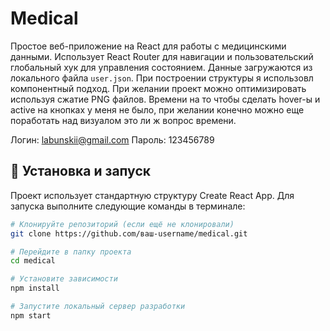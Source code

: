 # Medical

Простое веб-приложение на React для работы с медицинскими данными. Использует React Router для навигации и пользовательский глобальный хук для управления состоянием. Данные загружаются из локального файла `user.json`. При построении структуры я использовл компонентный подход. При желании проект можно оптимизировать используя сжатие PNG файлов. Времени на то чтобы сделать hover-ы и active на кнопках у меня не было, при желании конечно можно еще поработать над визуалом это ли ж вопрос времени.

Логин: labunskii@gmail.com
Пароль: 123456789

## 🚀 Установка и запуск

Проект использует стандартную структуру Create React App. Для запуска выполните следующие команды в терминале:

```bash
# Клонируйте репозиторий (если ещё не клонировали)
git clone https://github.com/ваш-username/medical.git

# Перейдите в папку проекта
cd medical

# Установите зависимости
npm install

# Запустите локальный сервер разработки
npm start
```
